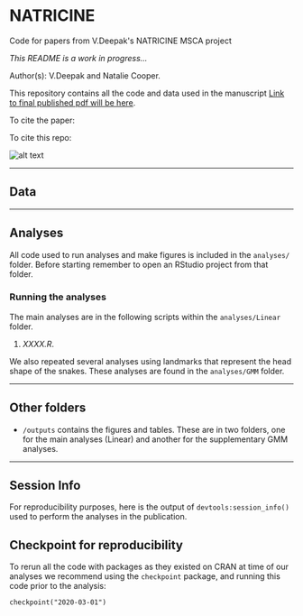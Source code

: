 # NATRICINE
Code for papers from V.Deepak's NATRICINE MSCA project

*This README is a work in progress...*

Author(s): V.Deepak and Natalie Cooper.

This repository contains all the code and data used in the manuscript [Link to final published pdf will be here]().

To cite the paper: 
> 

To cite this repo: 
> 


![alt text](https://github.com/nhcooper123/natricine/raw/master/outputs/GMM/PC123-diet-habit-GMM.png)

------

## Data


------
## Analyses
All code used to run analyses and make figures is included in the `analyses/` folder. Before starting remember to open an RStudio project from that folder.

### Running the analyses 
The main analyses are in the following scripts within the `analyses/Linear` folder.

1. *XXXX.R*. 

We also repeated several analyses using landmarks that represent the head shape of the snakes. These analyses are found in the `analyses/GMM` folder.

-------
## Other folders

* `/outputs` contains the figures and tables. These are in two folders, one for the main analyses (Linear) and another for the supplementary GMM analyses.


------
## Session Info
For reproducibility purposes, here is the output of `devtools:session_info()` used to perform the analyses in the publication.

## Checkpoint for reproducibility
To rerun all the code with packages as they existed on CRAN at time of our analyses we recommend using the `checkpoint` package, and running this code prior to the analysis:

```{r}
checkpoint("2020-03-01") 
```
